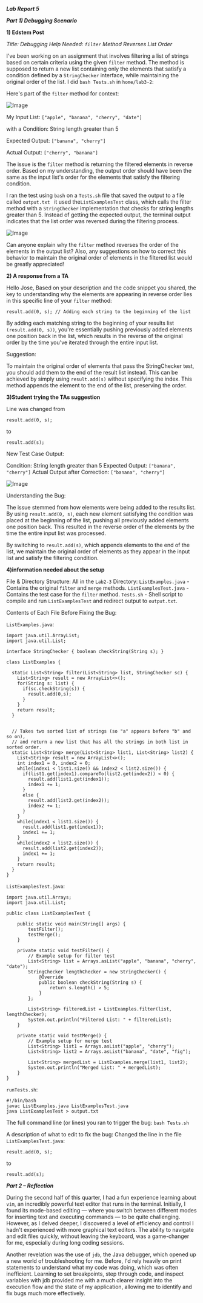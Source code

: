 ***Lab Report 5***

***Part 1) Debugging Scenario***

**1) Edstem Post**

*Title: Debugging Help Needed: `filter` Method Reverses List Order*

I've been working on an assignment that involves filtering a list of strings based on certain criteria using the given `filter` method. The method is supposed to return a new list containing only the elements that satisfy a condition defined by a `StringChecker` interface, while maintaining the original order of the list. I did `bash Tests.sh` in `home/lab3-2`:

Here's part of the `filter` method for context:

![Image](LabReport5.1.png)

My Input List: `["apple", "banana", "cherry", "date"]`

with a Condition: String length greater than 5

Expected Output: `["banana", "cherry"]`

Actual Output: `["cherry", "banana"]`

The issue is the `filter` method is returning the filtered elements in reverse order. Based on my understanding, the output order should have been the same as the input list's order for the elements that satisfy the filtering condition.

I ran the test using `bash` on a `Tests.sh` file that saved the output to a file called `output.txt ` it used the`ListExamplesTest` class, which calls the filter method with a `StringChecker` implementation that checks for string lengths greater than 5. Instead of getting the expected output, the terminal output indicates that the list order was reversed during the filtering process. 


![Image](LabReport5.2.2.png)


Can anyone explain why the `filter` method reverses the order of the elements in the output list? Also, any suggestions on how to correct this behavior to maintain the original order of elements in the filtered list would be greatly appreciated!


**2) A response from a TA**

Hello Jose, Based on your description and the code snippet you shared, the key to understanding why the elements are appearing in reverse order lies in this specific line of your `filter` method:
~~~
result.add(0, s); // Adding each string to the beginning of the list
~~~
By adding each matching string to the beginning of your results list `(result.add(0, s))`, you're essentially pushing previously added elements one position back in the list, which results in the reverse of the original order by the time you've iterated through the entire input list.

Suggestion:

To maintain the original order of elements that pass the StringChecker test, you should add them to the end of the result list instead. This can be achieved by simply using `result.add(s)` without specifying the index. This method appends the element to the end of the list, preserving the order.

**3)Student trying the TAs suggestion**

Line was changed from 
```
result.add(0, s); 
```
to
```
result.add(s);
```

New Test Case Output:

Condition: String length greater than 5
Expected Output: `["banana", "cherry"]`
Actual Output after Correction: `["banana", "cherry"]`

![Image](LabReport5.3.3.png)

Understanding the Bug:

The issue stemmed from how elements were being added to the results list. By using `result.add(0, s)`, each new element satisfying the condition was placed at the beginning of the list, pushing all previously added elements one position back. This resulted in the reverse order of the elements by the time the entire input list was processed.

By switching to `result.add(s)`, which appends elements to the end of the list, we maintain the original order of elements as they appear in the input list and satisfy the filtering condition.


**4)information needed about the setup**

File & Directory Structure:
All in the `Lab2-3` Directory:
`ListExamples.java` - Contains the original `filter` and `merge` methods.
`ListExamplesTest.java` - Contains the test case for the `filter` method.
`Tests.sh` - Shell script to compile and run `ListExamplesTest` and redirect output to `output.txt`.

Contents of Each File Before Fixing the Bug:

`ListExamples.java`:

```
import java.util.ArrayList;
import java.util.List;

interface StringChecker { boolean checkString(String s); }

class ListExamples {

  static List<String> filter(List<String> list, StringChecker sc) {
    List<String> result = new ArrayList<>();
    for(String s: list) {
      if(sc.checkString(s)) {
        result.add(0,s);
      }
    }
    return result;
  }


  // Takes two sorted list of strings (so "a" appears before "b" and so on),
  // and return a new list that has all the strings in both list in sorted order.
  static List<String> merge(List<String> list1, List<String> list2) {
    List<String> result = new ArrayList<>();
    int index1 = 0, index2 = 0;
    while(index1 < list1.size() && index2 < list2.size()) {
      if(list1.get(index1).compareTo(list2.get(index2)) < 0) {
        result.add(list1.get(index1));
        index1 += 1;
      }
      else {
        result.add(list2.get(index2));
        index2 += 1;
      }
    }
    while(index1 < list1.size()) {
      result.add(list1.get(index1));
      index1 += 1;
    }
    while(index2 < list2.size()) {
      result.add(list2.get(index2));
      index1 += 1;
    }
    return result;
  }
}
```

`ListExamplesTest.java`: 

```
import java.util.Arrays;
import java.util.List;

public class ListExamplesTest {

    public static void main(String[] args) {
        testFilter();
        testMerge();
    }

    private static void testFilter() {
        // Example setup for filter test
        List<String> list = Arrays.asList("apple", "banana", "cherry", "date");
        StringChecker lengthChecker = new StringChecker() {
            @Override
            public boolean checkString(String s) {
                return s.length() > 5;
            }
        };

        List<String> filteredList = ListExamples.filter(list, lengthChecker);
        System.out.println("Filtered List: " + filteredList);
    }

    private static void testMerge() {
        // Example setup for merge test
        List<String> list1 = Arrays.asList("apple", "cherry");
        List<String> list2 = Arrays.asList("banana", "date", "fig");

        List<String> mergedList = ListExamples.merge(list1, list2);
        System.out.println("Merged List: " + mergedList);
    }
}
```

`runTests.sh`:

```
#!/bin/bash
javac ListExamples.java ListExamplesTest.java
java ListExamplesTest > output.txt
```

The full command line (or lines) you ran to trigger the bug:
`bash Tests.sh`

A description of what to edit to fix the bug:
Changed the line in the file `ListExamplesTest.java`:
```
result.add(0, s);
```
to 

```
result.add(s);
```

***Part 2 – Reflection***

During the second half of this quarter, I had a fun experience learning about `vim`, an incredibly powerful text editor that runs in the terminal. Initially, I found its mode-based editing — where you switch between different modes for inserting text and executing commands — to be quite challenging. However, as I delved deeper, I discovered a level of efficiency and control I hadn't experienced with more graphical text editors. The ability to navigate and edit files quickly, without leaving the keyboard, was a game-changer for me, especially during long coding sessions.

Another revelation was the use of `jdb`, the Java debugger, which opened up a new world of troubleshooting for me. Before, I'd rely heavily on print statements to understand what my code was doing, which was often inefficient. Learning to set breakpoints, step through code, and inspect variables with jdb provided me with a much clearer insight into the execution flow and the state of my application, allowing me to identify and fix bugs much more effectively.
